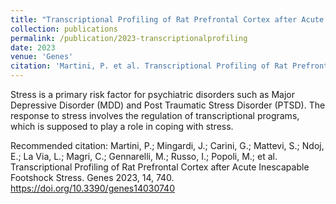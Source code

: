 ```yaml
---
title: "Transcriptional Profiling of Rat Prefrontal Cortex after Acute Inescapable Footshock Stress"
collection: publications
permalink: /publication/2023-transcriptionalprofiling
date: 2023
venue: 'Genes'
citation: 'Martini, P. et al. Transcriptional Profiling of Rat Prefrontal Cortex after Acute Inescapable Footshock Stress. Genes 2023, 14, 740. https://doi.org/10.3390/genes14030740'
---
```

Stress is a primary risk factor for psychiatric disorders such as Major Depressive Disorder (MDD) and Post Traumatic Stress Disorder (PTSD). The response to stress involves the regulation of transcriptional programs, which is supposed to play a role in coping with stress.

Recommended citation: Martini, P.; Mingardi, J.; Carini, G.; Mattevi, S.; Ndoj, E.; La Via, L.; Magri, C.; Gennarelli, M.; Russo, I.; Popoli, M.; et al. Transcriptional Profiling of Rat Prefrontal Cortex after Acute Inescapable Footshock Stress. Genes 2023, 14, 740. https://doi.org/10.3390/genes14030740
